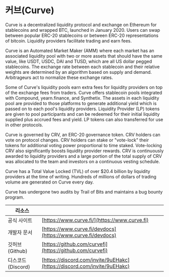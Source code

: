 # 커브(Curve)

Curve is a decentralized liquidity protocol and exchange on Ethereum for stablecoins and wrapped BTC, launched in January 2020. Users can swap between popular ERC-20 stablecoins or between ERC-20 representations of bitcoin. Liquidity providers facilitate trading and earn fees.

Curve is an Automated Market Maker (AMM) where each market has an associated liquidity pool with two or more assets that should have the same value, like USDT, USDC, DAI and TUSD, which are all US dollar pegged stablecoins. The exchange rate between each stablecoin and their relative weights are determined by an algorithm based on supply and demand. Arbitrageurs act to normalize these exchange rates.

Some of Curve's liquidity pools earn extra fees for liquidity providers on top of the exchange fees from traders. Curve offers stablecoin pools integrated with Compound, yearn.finance, and Synthetix. The assets in each liquidity pool are provided to those platforms to generate additional yield which is passed on to each pool's liquidity providers. Liquidity Provider (LP) tokens are given to pool participants and can be redeemed for their initial liquidity supplied plus accrued fees and yield. LP tokens can also transferred for use in other protocols.

Curve is governed by CRV, an ERC-20 governance token. CRV holders can vote on protocol changes. CRV holders can stake or "vote-lock" their tokens for additional voting power proportional to time staked. Vote-locking CRV also significantly boosts liquidity provider rewards. CRV is continuously awarded to liquidity providers and a large portion of the total supply of CRV was allocated to the team and investors on a continuous vesting schedule.

Curve has a Total Value Locked (TVL) of over $20.4 billion by liquidity providers at the time of writing. Hundreds of millions of dollars of trading volume are generated on Curve every day.

Curve has undergone two audits by Trail of Bits and maintains a bug bounty program.

| 리소스           |                                                                          |
| ------------- | ------------------------------------------------------------------------ |
| 공식 사이트        | [https://www.curve.fi/](https://www.curve.fi)                            |
| 개발자 문서        | [https://www.curve.fi/devdocs](https://www.curve.fi/devdocs)             |
| 깃허브(Github)   | [https://github.com/curvefi](https://github.com/curvefi)                 |
| 디스코드(Discord) | [https://discord.com/invite/9uEHakc](https://discord.com/invite/9uEHakc) |
